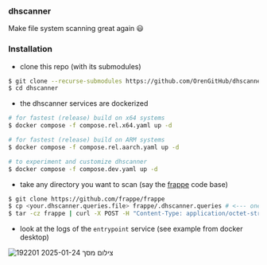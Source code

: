 ### dhscanner

Make file system scanning great again :smiley:

### Installation

- clone this repo (with its submodules)

```bash
$ git clone --recurse-submodules https://github.com/OrenGitHub/dhscanner
$ cd dhscanner
```

- the dhscanner services are dockerized

```bash
# for fastest (release) build on x64 systems
$ docker compose -f compose.rel.x64.yaml up -d

# for fastest (release) build on ARM systems
$ docker compose -f compose.rel.aarch.yaml up -d

# to experiment and customize dhscanner
$ docker compose -f compose.dev.yaml up -d
```

- take any directory you want to scan (say the [frappe][1] code base)

```bash
$ git clone https://github.com/frappe/frappe
$ cp <your.dhscanner.queries.file> frappe/.dhscanner.queries # <--- one file for all queries
$ tar -cz frappe | curl -X POST -H "Content-Type: application/octet-stream" -H "Authorization: Bearer ${BEARER_TOKEN}" -H "X-Directory-Name: frappe" --data-binary @- http://127.0.0.1:443/scan --insecure
```

- look at the logs of the `entrypoint` service (see example from docker desktop)
  
![צילום מסך 2025-01-24 192201](https://github.com/user-attachments/assets/ee1156b7-9c43-42b3-ad6e-1532a74682dd)

[1]: https://github.com/frappe/frappe
